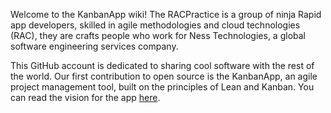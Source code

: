 Welcome to the KanbanApp wiki! The RACPractice is a group of ninja Rapid app developers, skilled in agile methodologies and cloud technologies (RAC), they are crafts people who work for Ness Technologies, a global software engineering services company.

This GitHub account is dedicated to sharing cool software with the rest of the world. Our first contribution to open source is the KanbanApp, an agile project management tool, built on the principles of Lean and Kanban. You can read the vision for the app [here](https://github.com/RACPractice/kanban/wiki/KanbanApp-Vision).
